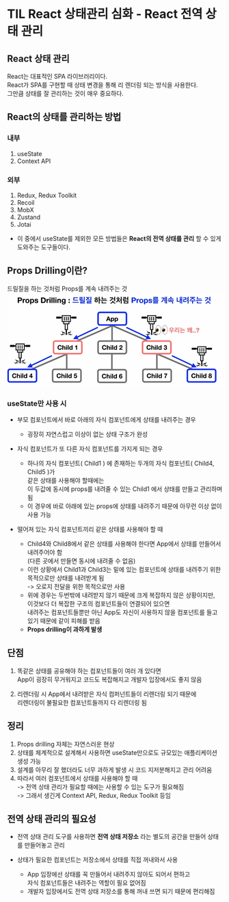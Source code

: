 # TIL React 상태관리 심화 - React 전역 상태 관리
## React 상태 관리
React는 대표적인 SPA 라이브러리이다.  
React가 SPA를 구현할 때 상태 변경을 통해 리 렌더링 되는 방식을 사용한다.  
그만큼 상태를 잘 관리하는 것이 매우 중요하다.
## React의 상태를 관리하는 방법
### 내부
1. useState
2. Context API
### 외부
1. Redux, Redux Toolkit
2. Recoil
3. MobX
4. Zustand
5. Jotai
* 이 중에서 useState를 제외한 모든 방법들은 **React의 전역 상태를 관리** 할 수 있게 도와주는 도구들이다.
## Props Drilling이란?
드릴질을 하는 것처럼 Props를 계속 내려주는 것
![alt text](image-7.png)
### useState만 사용 시
* 부모 컴포넌트에서 바로 아래의 자식 컴포넌트에게 상태를 내려주는 경우
    * 굉장히 자연스럽고 이상이 없는 상태 구조가 완성

* 자식 컴포넌트가 또 다른 자식 컴포넌트를 가지게 되는 경우
    * 하나의 자식 컴포넌트( Child1 ) 에 존재하는 두개의 자식 컴포넌트( Child4, Child5 )가  
      같은 상태를 사용해야 할때에는  
      이 두값에 동시에 props를 내려줄 수 있는 Child1 에서 상태를 만들고 관리하며 됨  
    *  이 경우에 바로 아래에 있는 props에 상태를 내려주기 때문에 아무런 이상 없이 사용 가능  

* 떨어져 있는 자식 컴포넌트끼리 같은 상태를 사용해야 할 때
    * Child4와 Child8에서 같은 상태를 사용해야 한다면 App에서 상태를 만들어서 내려주어야 함  
    (다른 곳에서 만들면 동시에 내려줄 수 없음)  
    * 이런 상황에서 Child1과 Child3는 밑에 있는 컴포넌트에 상태를 내려주기 위한 목적으로만 상태를 내려받게 됨   
    -> 오로지 전달을 위한 목적으로만 사용  
    * 위에 경우는 두번밖에 내려받지 않기 때문에 크게 복잡하지 않은 상황이지만,  
       이것보다 더 복잡한 구조의 컴포넌트들이 연결되어 있으면  
       내려주는 컴포넌트들뿐만 아닌 App도 자신이 사용하지 않을 컴포넌트를 들고 있기 때문에 같이 피해를 받음
    * **Props drilling이 과하게 발생**  

## 단점
1. 똑같은 상태를 공유해야 하는 컴포넌트들이 여러 개 있다면  
App이 굉장히 무거워지고 코드도 복잡해지고 개발자 입장에서도 좋지 않음

2. 리렌더링 시 App에서 내려받은 자식 컴퍼넌트들이 리렌더링 되기 때문에  
리렌더링이 불필요한 컴포넌트들까지 다 리렌더링 됨

## 정리
1. Props drilling 자체는 자연스러운 현상
2. 상태를 체계적으로 설계해서 사용하면 useState만으로도 규모있는 애플리케이션 생성 가능
3. 설계를 아무리 잘 했더라도 너무 과하게 발생 시 코드 지저분해지고 관리 어려움
4. 따라서 여러 컴포넌트에서 상태를 사용해야 할 때  
-> 전역 상태 관리가 필요할 때에는 사용할 수 있는 도구가 필요해짐  
-> 그래서 생긴게 Context API, Redux, Redux Toolkit 등임

## 전역 상태 관리의 필요성
* 전역 상태 관리 도구를 사용하면 **전역 상태 저장소** 라는 별도의 공간을 만들어 상태를 만들어놓고 관리
* 상태가 필요한 컴포넌트는 저장소에서 상태를 직접 꺼내와서 사용

    * App 입장에선 상태를 꼭 만들어서 내려주지 않아도 되어서 편하고  
    자식 컴포넌트들은 내려주는 역할이 필요 없어짐  
    * 개발자 입장에서도 전역 상태 저장소를 통해 꺼내 쓰면 되기 때문에 편리해짐

